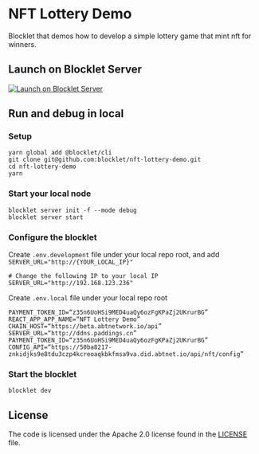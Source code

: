 # NFT Lottery Demo

Blocklet that demos how to develop a simple lottery game that mint nft for winners.

## Launch on Blocklet Server

[![Launch on Blocklet Server](https://assets.arcblock.io/icons/launch_on_blocklet_server.svg)](https://install.arcblock.io/?action=blocklet-install&meta_url=https%3A%2F%2Fgithub.com%2Fblocklet%2Fnft-lottery-demo%2Freleases%2Fdownload%2Fv1.0.7%2Fblocklet.json)

## Run and debug in local

### Setup

```shell
yarn global add @blocklet/cli
git clone git@github.com:blocklet/nft-lottery-demo.git
cd nft-lottery-demo
yarn
```

### Start your local node

```shell
blocklet server init -f --mode debug
blocklet server start
```

### Configure the blocklet

Create `.env.development` file under your local repo root, and add `SERVER_URL="http://{YOUR_LOCAL_IP}"`

```shell
# Change the following IP to your local IP
SERVER_URL="http://192.168.123.236"
```

Create `.env.local` file under your local repo root

```shell
PAYMENT_TOKEN_ID=“z35n6UoHSi9MED4uaQy6ozFgKPaZj2UKrurBG”
REACT_APP_APP_NAME=“NFT Lottery Demo”
CHAIN_HOST=“https://beta.abtnetwork.io/api”
SERVER_URL=“http://ddns.paddings.cn”
PAYMENT_TOKEN_ID=“z35n6UoHSi9MED4uaQy6ozFgKPaZj2UKrurBG”
CONFIG_API=“https://50ba8217-znkidjks9e8tdu3czp4kcreoaqkbkfmsa9va.did.abtnet.io/api/nft/config”
```

### Start the blocklet

```shell
blocklet dev
```

## License

The code is licensed under the Apache 2.0 license found in the
[LICENSE](LICENSE) file.
